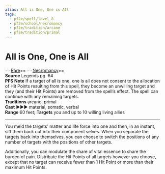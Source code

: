 ```yaml
---
alias: All is One, One is All
tags:
  - pf2e/spell/level_8
  - pf2e/school/necromancy
  - pf2e/tradition/arcane
  - pf2e/tradition/primal
---
```


# All is One, One is All

==[Rare](../../../Traits/Rare.md)== ==[Necromancy](../../../Traits/Necromancy.md)==  
__Source__ Legends pg. 64  
**PFS Note** If a target of all is one, one is all does not consent to the allocation of Hit Points resulting from this spell, they become an unwilling target and they (and their Hit Points) are removed from the spell’s effect. The spell can continue with any remaining targets.  
**Traditions** arcane, primal  
**Cast** ►►► material, somatic, verbal  
**Range** 60 feet; **Targets** you and up to 10 willing living allies

---

You meld the targets' matter and life force into one and then, in an instant, sift them back out into their component selves. When you separate the targets back into themselves, you can choose to switch the positions of any number of targets with the positions of other targets.

Additionally, you can modulate the share of vital essence to share the burden of pain. Distribute the Hit Points of all targets however you choose, except that no target can receive fewer than 1 Hit Point or more than their maximum Hit Points.
